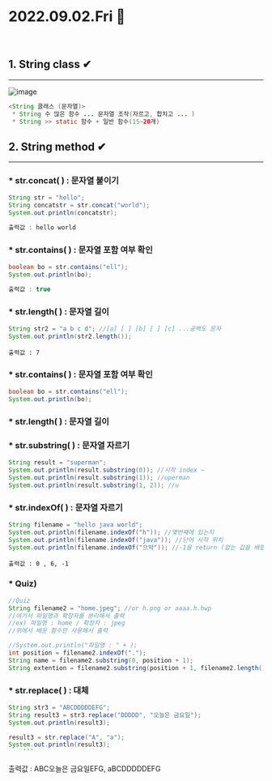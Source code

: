 # 2022.09.02.Fri 📅
<br>

## 1. String class ✔
-----------------------------
![image](https://user-images.githubusercontent.com/111114507/188033391-7b9f837f-2c3f-4b23-8351-8cd276a946e5.png)

```java
<String 클래스 (문자열)>
 * String 수 많은 함수 ... 문자열 조작(자르고, 합치고 ... )
 * String >> static 함수 + 일반 함수(15~20개) 
 ```

## 2. String method ✔
-----------------------------
### * str.concat( ) : 문자열 붙이기
```java
String str = "hello";
String concatstr = str.concat("world");
System.out.println(concatstr);
```

```java
출력값 : hello world
```

### * str.contains( ) : 문자열 포함 여부 확인
```java
boolean bo = str.contains("ell");
System.out.println(bo);
```

``` java
출력값 : true
```
### * str.length( ) : 문자열 길이
```java
String str2 = "a b c d"; //[a] [ ] [b] [ ] [c] ...공백도 문자
System.out.println(str2.length());
```
```
출력값 : 7
```
### * str.contains( ) : 문자열 포함 여부 확인
```java
boolean bo = str.contains("ell");
System.out.println(bo);
```

### * str.length( ) : 문자열 길이

### * str.substring( ) : 문자열 자르기
```java
String result = "superman";
System.out.println(result.substring(0)); //시작 index ~
System.out.println(result.substring(1)); //uperman
System.out.println(result.substring(1, 2)); //u
```
### * str.indexOf( ) : 문자열 자르기
``` java
String filename = "hello java world";
System.out.println(filename.indexOf("h")); //몇번째에 있는지
System.out.println(filename.indexOf("java")); //단어 시작 위치
System.out.println(filename.indexOf("으악")); //-1을 return (없는 값을 배열에서 찾을 때)
```
```
출력값 : 0 , 6, -1
```

### * Quiz)
```java
//Quiz
String filename2 = "home.jpeg"; //or h.png or aaaa.h.hwp
//여기서 파일명과 확장자를 분리해서 출력
//ex) 파일명 : home / 확장자 : jpeg
//위에서 배운 함수만 사용해서 출력

//System.out.println("파일명 : " + );
int position = filename2.indexOf(".");
String name = filename2.substring(0, position + 1);
String extention = filename2.substring(position + 1, filename2.length());
```

### * str.replace( ) : 대체
```java
String str3 = "ABCDDDDDEFG";
String result3 = str3.replace("DDDDD", "오늘은 금요일");
System.out.println(result3);

result3 = str.replace("A", "a");
System.out.println(result3);
    ```
```
출력값 : ABC오늘은 금요일EFG, aBCDDDDDEFG
```

